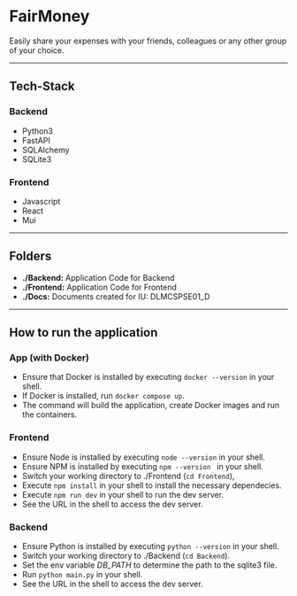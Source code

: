# FairMoney

Easily share your expenses with your friends, colleagues or any other group of your choice.

---

## Tech-Stack
### Backend
- Python3
- FastAPI
- SQLAlchemy
- SQLite3

### Frontend
- Javascript
- React
- Mui

---

## Folders
- **./Backend:** Application Code for Backend
- **./Frontend:** Application Code for Frontend
- **./Docs:** Documents created for IU: DLMCSPSE01_D

---

## How to run the application

### App (with Docker)
- Ensure that Docker is installed by executing `docker --version` in your shell.
- If Docker is installed, run `docker compose up`.
- The command will build the application, create Docker images and run the containers.


### Frontend
- Ensure Node is installed by executing `node --version` in your shell.
- Ensure NPM is installed by executing `npm --version ` in your shell.
- Switch your working directory to ./Frontend (`cd Frontend`),
- Execute `npm install` in your shell to install the necessary dependecies.
- Execute `npm run dev` in your shell to run the dev server.
- See the URL in the shell to access the dev server.

### Backend
- Ensure Python is installed by executing `python --version` in your shell.
- Switch your working directory to ./Backend (`cd Backend`).
- Set the env variable *DB_PATH* to determine the path to the sqlite3 file.
- Run `python main.py` in your shell.
- See the URL in the shell to access the dev server.